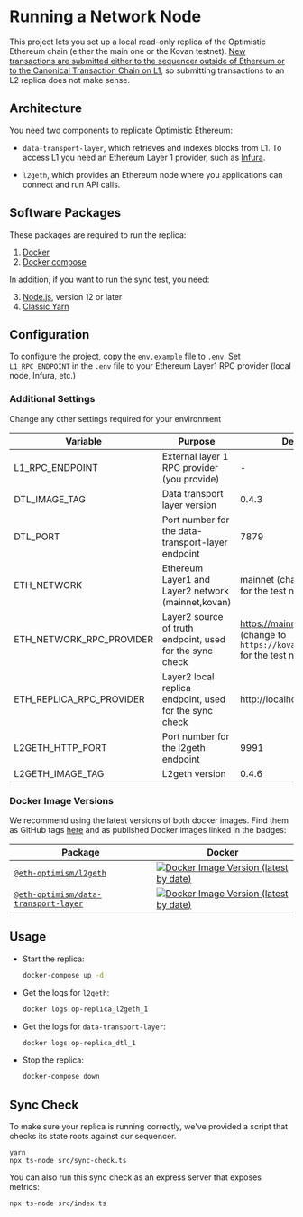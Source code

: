 # Running a Network Node

This project lets you set up a local read-only replica of the Optimistic Ethereum chain (either the main one or the Kovan testnet). [New 
transactions are submitted either to the sequencer outside of Ethereum or to the Canonical Transaction Chain on 
L1](https://research.paradigm.xyz/optimism#data-availability-batches), so submitting transactions to an L2 replica does not make sense.

## Architecture

You need two components to replicate Optimistic Ethereum:

- `data-transport-layer`, which retrieves and indexes blocks from L1. To access L1 you need an Ethereum Layer 1 provider, such as 
  [Infura](https://infura.io/).

- `l2geth`, which provides an Ethereum node where you applications can connect and run API calls.


## Software Packages

These packages are required to run the replica:

1. [Docker](https://www.docker.com/)
1. [Docker compose](https://docs.docker.com/compose/install/)

In addition, if you want to run the sync test, you need:

3. [Node.js](https://nodejs.org/en/), version 12 or later
4. [Classic Yarn](https://classic.yarnpkg.com/lang/en/)


## Configuration

To configure the project, copy the `env.example` file to `.env`.
Set `L1_RPC_ENDPOINT` in the `.env` file to your Ethereum Layer1 RPC provider (local node, Infura, etc.)

### Additional Settings

Change any other settings required for your environment

| Variable                 | Purpose                                                  | Default
| ------------------------ | -------------------------------------------------------- | ----------- 
| L1_RPC_ENDPOINT          | External layer 1 RPC provider (you provide)              | -
| DTL_IMAGE_TAG            | Data transport layer version                             | 0.4.3
| DTL_PORT                 | Port number for the data-transport-layer endpoint        | 7879
| ETH_NETWORK              | Ethereum Layer1 and Layer2 network (mainnet,kovan)       | mainnet (change to `kovan` for the test network)
| ETH_NETWORK_RPC_PROVIDER | Layer2 source of truth endpoint, used for the sync check | https://mainnet.optimism.io (change to `https://kovan.optimism.io` for the test network)
| ETH_REPLICA_RPC_PROVIDER | Layer2 local replica endpoint, used for the sync check   | http://localhost:9991
| L2GETH_HTTP_PORT         | Port number for the l2geth endpoint                      | 9991
| L2GETH_IMAGE_TAG         | L2geth version                                           | 0.4.6


### Docker Image Versions

We recommend using the latest versions of both docker images. Find them as GitHub tags 
[here](https://github.com/ethereum-optimism/optimism/tags) and as published Docker images linked in the badges:

| Package                                                                                                                         | Docker                                                                                                                                                                                                              |
| ------------------------------------------------------------------------------------------------------------------------------- | ------------------------------------------------------------------------------------------------------------------------------------------------------------------------------------------------------------------- |
| [`@eth-optimism/l2geth`](https://github.com/ethereum-optimism/optimism/tree/master/l2geth)                                      | [![Docker Image Version (latest by date)](https://img.shields.io/docker/v/ethereumoptimism/l2geth)](https://hub.docker.com/r/ethereumoptimism/l2geth/tags?page=1&ordering=last_updated)                             |
| [`@eth-optimism/data-transport-layer`](https://github.com/ethereum-optimism/optimism/tree/master/packages/data-transport-layer) | [![Docker Image Version (latest by date)](https://img.shields.io/docker/v/ethereumoptimism/data-transport-layer)](https://hub.docker.com/r/ethereumoptimism/data-transport-layer/tags?page=1&ordering=last_updated) |



## Usage

- Start the replica:
   ```sh
   docker-compose up -d
   ```

- Get the logs for `l2geth`:
  ```sh
  docker logs op-replica_l2geth_1 
  ```

- Get the logs for `data-transport-layer`:
  ```sh
  docker logs op-replica_dtl_1
  ```

- Stop the replica:
  ```sh
  docker-compose down
  ```


## Sync Check

To make sure your replica is running correctly, we've provided a script that checks its state roots against our sequencer.

```
yarn
npx ts-node src/sync-check.ts
```

You can also run this sync check as an express server that exposes metrics:
```
npx ts-node src/index.ts
```
